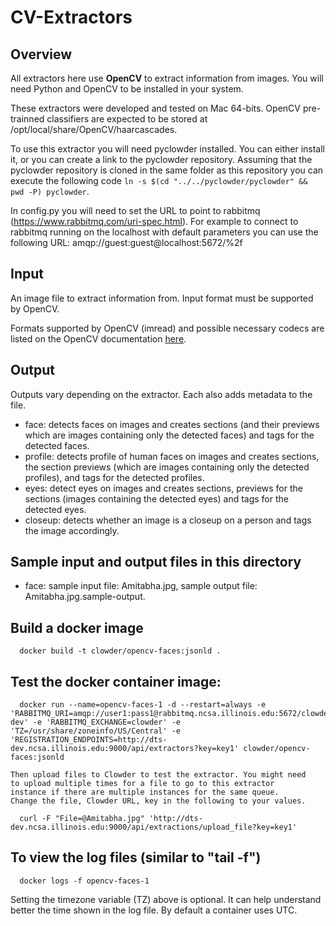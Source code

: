 # CV-Extractors


## Overview

All extractors here use **OpenCV** to extract information from images. You will need Python and OpenCV to be installed in your system.

These extractors were developed and tested on Mac 64-bits. OpenCV pre-trainned classifiers are expected to be stored at /opt/local/share/OpenCV/haarcascades.

To use this extractor you will need pyclowder installed. You can either install it, or you can create a link to the pyclowder repository. Assuming that the pyclowder repository is cloned in the same folder as this repository you can execute the following code `ln -s $(cd "../../pyclowder/pyclowder" && pwd -P) pyclowder`.

In config.py you will need to set the URL to point to rabbitmq (https://www.rabbitmq.com/uri-spec.html). For example to connect to rabbitmq running on the localhost with default parameters you can use the following URL: amqp://guest:guest@localhost:5672/%2f

## Input
An image file to extract information from. Input format must be supported by OpenCV.
  
Formats supported by OpenCV (imread) and possible necessary codecs are listed on the OpenCV documentation [here](http://docs.opencv.org/modules/highgui/doc/reading_and_writing_images_and_video.html?#imread).

## Output
Outputs vary depending on the extractor. Each also adds metadata to
the file.

* face: detects faces on images and creates sections (and their previews which are images containing only the detected faces) and tags for the detected faces.
* profile: detects profile of human faces on images and creates sections, the section previews (which are images containing only the detected profiles), and tags for the detected profiles.
* eyes: detect eyes on images and creates sections, previews for the sections (images containing the detected eyes) and tags for the detected eyes.
* closeup: detects whether an image is a closeup on a person and tags
the image accordingly.

## Sample input and output files in this directory
* face: sample input file: Amitabha.jpg, sample output file: Amitabha.jpg.sample-output.

## Build a docker image
      docker build -t clowder/opencv-faces:jsonld .

## Test the docker container image:

      docker run --name=opencv-faces-1 -d --restart=always -e 'RABBITMQ_URI=amqp://user1:pass1@rabbitmq.ncsa.illinois.edu:5672/clowder-dev' -e 'RABBITMQ_EXCHANGE=clowder' -e 'TZ=/usr/share/zoneinfo/US/Central' -e 'REGISTRATION_ENDPOINTS=http://dts-dev.ncsa.illinois.edu:9000/api/extractors?key=key1' clowder/opencv-faces:jsonld

    Then upload files to Clowder to test the extractor. You might need
    to upload multiple times for a file to go to this extractor
    instance if there are multiple instances for the same queue.
    Change the file, Clowder URL, key in the following to your values.

      curl -F "File=@Amitabha.jpg" 'http://dts-dev.ncsa.illinois.edu:9000/api/extractions/upload_file?key=key1'

## To view the log files (similar to "tail -f")

      docker logs -f opencv-faces-1

  Setting the timezone variable (TZ) above is optional. It can help
  understand better the time shown in the log file. By default
  a container uses UTC.
